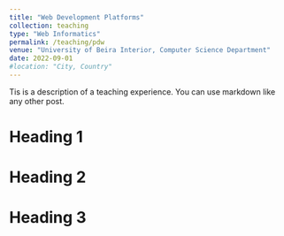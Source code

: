 ```yaml
---
title: "Web Development Platforms"
collection: teaching
type: "Web Informatics"
permalink: /teaching/pdw
venue: "University of Beira Interior, Computer Science Department"
date: 2022-09-01
#location: "City, Country"
---
```


Tis is a description of a teaching experience. You can use markdown like any other post.

Heading 1
======

Heading 2
======

Heading 3
======